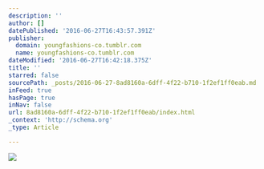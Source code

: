 ```yaml
---
description: ''
author: []
datePublished: '2016-06-27T16:43:57.391Z'
publisher:
  domain: youngfashions-co.tumblr.com
  name: youngfashions-co.tumblr.com
dateModified: '2016-06-27T16:42:18.375Z'
title: ''
starred: false
sourcePath: _posts/2016-06-27-8ad8160a-6dff-4f22-b710-1f2ef1ff0eab.md
inFeed: true
hasPage: true
inNav: false
url: 8ad8160a-6dff-4f22-b710-1f2ef1ff0eab/index.html
_context: 'http://schema.org'
_type: Article

---
```

![](https://67.media.tumblr.com/bafe780d430e4b00d839ff9bdcecfcf4/tumblr_nncdwhN5po1qasnrqo1_500.jpg)